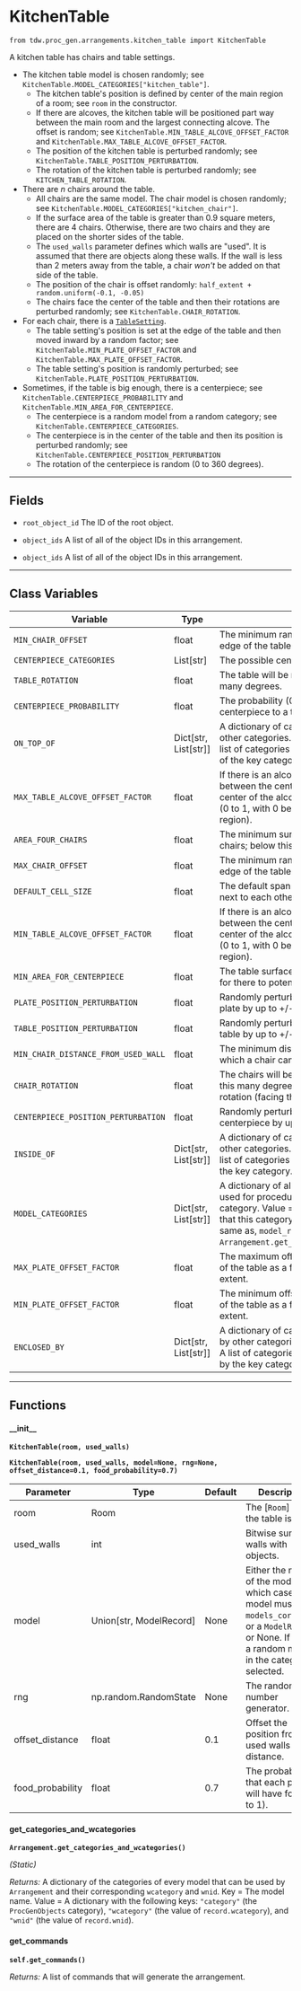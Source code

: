 # KitchenTable

`from tdw.proc_gen.arrangements.kitchen_table import KitchenTable`

A kitchen table has chairs and table settings.

- The kitchen table model is chosen randomly; see `KitchenTable.MODEL_CATEGORIES["kitchen_table"]`.
  - The kitchen table's position is defined by center of the main region of a room; see `room` in the constructor.
  - If there are alcoves, the kitchen table will be positioned part way between the main room and the largest connecting alcove. The offset is random; see `KitchenTable.MIN_TABLE_ALCOVE_OFFSET_FACTOR` and `KitchenTable.MAX_TABLE_ALCOVE_OFFSET_FACTOR`.
  - The position of the kitchen table is perturbed randomly; see `KitchenTable.TABLE_POSITION_PERTURBATION`.
  - The rotation of the kitchen table is perturbed randomly; see `KITCHEN_TABLE_ROTATION`.
- There are *n* chairs around the table.
  - All chairs are the same model. The chair model is chosen randomly; see `KitchenTable.MODEL_CATEGORIES["kitchen_chair"]`.
  - If the surface area of the table is greater than 0.9 square meters, there are 4 chairs. Otherwise, there are two chairs and they are placed on the shorter sides of the table.
  - The `used_walls` parameter defines which walls are "used". It is assumed that there are objects along these walls. If the wall is less than 2 meters away from the table, a chair _won't_ be added on that side of the table.
  - The position of the chair is offset randomly: `half_extent + random.uniform(-0.1, -0.05)`
  - The chairs face the center of the table and then their rotations are perturbed randomly; see `KitchenTable.CHAIR_ROTATION`.
- For each chair, there is a [`TableSetting`](table_setting.md).
  - The table setting's position is set at the edge of the table and then moved inward by a random factor; see `KitchenTable.MIN_PLATE_OFFSET_FACTOR` and `KitchenTable.MAX_PLATE_OFFSET_FACTOR`.
  - The table setting's position is randomly perturbed; see `KitchenTable.PLATE_POSITION_PERTURBATION`.
- Sometimes, if the table is big enough, there is a centerpiece; see `KitchenTable.CENTERPIECE_PROBABILITY` and `KitchenTable.MIN_AREA_FOR_CENTERPIECE`.
  - The centerpiece is a random model from a random category; see `KitchenTable.CENTERPIECE_CATEGORIES`.
  - The centerpiece is in the center of the table and then its position is perturbed randomly; see `KitchenTable.CENTERPIECE_POSITION_PERTURBATION`
  - The rotation of the centerpiece is random (0 to 360 degrees).

***

## Fields

- `root_object_id` The ID of the root object.

- `object_ids` A list of all of the object IDs in this arrangement.

- `object_ids` A list of all of the object IDs in this arrangement.

***

## Class Variables

| Variable | Type | Description | Value |
| --- | --- | --- | --- |
| `MIN_CHAIR_OFFSET` | float | The minimum random offset of a chair from the edge of the table. | `-0.02` |
| `CENTERPIECE_CATEGORIES` | List[str] | The possible centerpiece categories. | `["jug", "vase", "bowl"]` |
| `TABLE_ROTATION` | float | The table will be rotated randomly up to +/- this many degrees. | `2` |
| `CENTERPIECE_PROBABILITY` | float | The probability (0 to 1) of adding a adding a centerpiece to a table. | `0.75` |
| `ON_TOP_OF` | Dict[str, List[str]] | A dictionary of categories that can be on top of other categories. Key = A category. Value = A list of categories of models that can be on top of the key category. | `loads(Path(resource_filename(__name__, "data/on_top_of.json")).read_text())` |
| `MAX_TABLE_ALCOVE_OFFSET_FACTOR` | float | If there is an alcove in the room, the table will be between the center of the main region and the center of the alcove at a random distance factor (0 to 1, with 0 being the center of the main region). | `0.65` |
| `AREA_FOUR_CHAIRS` | float | The minimum surface area required for four chairs; below this, there are only two chairs. | `0.9` |
| `MAX_CHAIR_OFFSET` | float | The minimum random offset of a chair from the edge of the table. | `-0.01` |
| `DEFAULT_CELL_SIZE` | float | The default span used for arranging objects next to each other. | `0.6096` |
| `MIN_TABLE_ALCOVE_OFFSET_FACTOR` | float | If there is an alcove in the room, the table will be between the center of the main region and the center of the alcove at a random distance factor (0 to 1, with 0 being the center of the main region). | `0.35` |
| `MIN_AREA_FOR_CENTERPIECE` | float | The table surface area must be greater than this for there to potentially be a centerpiece. | `1.1` |
| `PLATE_POSITION_PERTURBATION` | float | Randomly perturb the (x, z) coordinates of each plate by up to +/- this distance. | `0.03` |
| `TABLE_POSITION_PERTURBATION` | float | Randomly perturb the (x, z) coordinates of the table by up to +/- this distance. | `0.1` |
| `MIN_CHAIR_DISTANCE_FROM_USED_WALL` | float | The minimum distace from a "used wall" at which a chair can be placed. | `2` |
| `CHAIR_ROTATION` | float | The chairs will be rotated randomly up to +/- this many degrees with respect to their initial rotation (facing the table). | `10` |
| `CENTERPIECE_POSITION_PERTURBATION` | float | Randomly perturb the (x, z) coordinates of the centerpiece by up to +/- this distance. | `0.1` |
| `INSIDE_OF` | Dict[str, List[str]] | A dictionary of categories that can be inside of other categories. Key = A category. Value = A list of categories of models that can inside of the key category. | `loads(Path(resource_filename(__name__, "data/inside_of.json")).read_text())` |
| `MODEL_CATEGORIES` | Dict[str, List[str]] | A dictionary of all of the models that may be used for procedural generation. Key = The category. Value = A list of model names. Note that this category overlaps with, but is not the same as, `model_record.wcategory`; see: `Arrangement.get_categories_and_wcategories()`. | `loads(Path(resource_filename(__name__, "data/models.json")).read_text())` |
| `MAX_PLATE_OFFSET_FACTOR` | float | The maximum offset of the plate from the edge of the table as a fraction of the table surface's extent. | `0.7` |
| `MIN_PLATE_OFFSET_FACTOR` | float | The minimum offset of the plate from the edge of the table as a fraction of the table surface's extent. | `0.65` |
| `ENCLOSED_BY` | Dict[str, List[str]] | A dictionary of categories that can be enclosed by other categories. Key = A category. Value = A list of categories of models that can enclosed by the key category. | `loads(Path(resource_filename(__name__, "data/enclosed_by.json")).read_text())` |

***

## Functions

#### \_\_init\_\_

**`KitchenTable(room, used_walls)`**

**`KitchenTable(room, used_walls, model=None, rng=None, offset_distance=0.1, food_probability=0.7)`**

| Parameter | Type | Default | Description |
| --- | --- | --- | --- |
| room |  Room |  | The [`Room`] that the table is in. |
| used_walls |  int |  | Bitwise sum of walls with objects. |
| model |  Union[str, ModelRecord] | None | Either the name of the model (in which case the model must be in `models_core.json`, or a `ModelRecord`, or None. If None, a random model in the category is selected. |
| rng |  np.random.RandomState  | None | The random number generator. |
| offset_distance |  float  | 0.1 | Offset the position from the used walls by this distance. |
| food_probability |  float  | 0.7 | The probability that each plate will have food (0 to 1). |

#### get_categories_and_wcategories

**`Arrangement.get_categories_and_wcategories()`**

_(Static)_

_Returns:_  A dictionary of the categories of every model that can be used by `Arrangement` and their corresponding `wcategory` and `wnid`. Key = The model name. Value = A dictionary with the following keys: `"category"` (the `ProcGenObjects` category), `"wcategory"` (the value of `record.wcategory`), and `"wnid"` (the value of `record.wnid`).

#### get_commands

**`self.get_commands()`**

_Returns:_  A list of commands that will generate the arrangement.